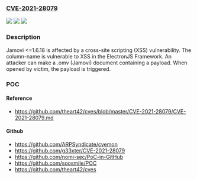 ### [CVE-2021-28079](https://cve.mitre.org/cgi-bin/cvename.cgi?name=CVE-2021-28079)
![](https://img.shields.io/static/v1?label=Product&message=n%2Fa&color=blue)
![](https://img.shields.io/static/v1?label=Version&message=n%2Fa&color=blue)
![](https://img.shields.io/static/v1?label=Vulnerability&message=n%2Fa&color=brighgreen)

### Description

Jamovi <=1.6.18 is affected by a cross-site scripting (XSS) vulnerability. The column-name is vulnerable to XSS in the ElectronJS Framework. An attacker can make a .omv (Jamovi) document containing a payload. When opened by victim, the payload is triggered.

### POC

#### Reference
- https://github.com/theart42/cves/blob/master/CVE-2021-28079/CVE-2021-28079.md

#### Github
- https://github.com/ARPSyndicate/cvemon
- https://github.com/g33xter/CVE-2021-28079
- https://github.com/nomi-sec/PoC-in-GitHub
- https://github.com/soosmile/POC
- https://github.com/theart42/cves

